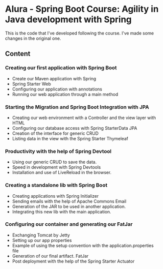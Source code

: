 # Alura - Spring Boot Course: Agility in Java development with Spring

This is the code that I've developed following the course. I've made some changes in the original one.

## Content

### Creating our first application with Spring Boot

  - Create our Maven application with Spring
  - Spring Starter Web
  - Configuring our application with annotations
  - Running our web application through a main method


### Starting the Migration and Spring Boot Integration with JPA

  - Creating our web environment with a Controller and the view layer with HTML
  - Configuring our database access with Spring StarterData JPA
  - Creation of the interface for generic CRUD
  - Listing data in the view with the Spring Starter Thymeleaf


### Productivity with the help of Spring Devtool

  - Using our generic CRUD to save the data.
  - Speed ​​in development with Spring Devtools
  - Installation and use of LiveReload in the browser.


### Creating a standalone lib with Spring Boot

  - Creating applications with Spring Initializer
  - Sending emails with the help of Apache Commons Email
  - Generation of the JAR to be used in another application.
  - Integrating this new lib with the main application.


### Configuring our container and generating our FatJar

  - Exchanging Tomcat by Jetty
  - Setting up our app properties
  - Example of using the setup convention with the application.properties file
  - Generation of our final artifact. FatJar
  - Post deployment with the help of the Spring Starter Actuator
